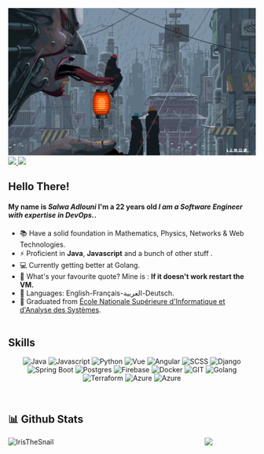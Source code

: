 <img src="tumblr_80c1376caade52e09eedf979be9e32b0_7255ca27_2048.webp" height="300px" width="1300px"/>

<a href="https://www.linkedin.com/in/a-salwa/" target="_blank">
<img src="https://img.shields.io/badge/LinkedIn-0077B5?style=for-the-badge&logo=linkedin&logoColor=white" />
</a>

<a href="salwa999adlouni@gmail.com" target="_blank">
<img src="https://img.shields.io/badge/Gmail-D14836?style=for-the-badge&logo=gmail&logoColor=white" />
</a>

## Hello There!
#### My name is *Salwa Adlouni* I'm a 22 years old *I am a Software Engineer with expertise in DevOps.*.
<!-- - 🏦  Currently working as a Confirmed Full-stack Java Dev for Transactis, Paris. -->
- 📚 Have a solid foundation in Mathematics, Physics, Networks & Web Technologies.
- ⚡ Proficient in **Java**, **Javascript** and a bunch of other stuff .
- 💻 Currently getting better at Golang. 
- 💬 What's your favourite quote? Mine is : **If it doesn't work restart the VM.**
- 📖 Languages: English-Français-العربية-Deutsch.
- 🔺 Graduated from [École Nationale Supérieure d'Informatique et d'Analyse des Systèmes](http://ensias.um5.ac.ma/).
<br/><br/>

## Skills
<p align="center">
	<!--Java-->
	<img src="https://www.vectorlogo.zone/logos/java/java-icon.svg" alt="Java" width="55" height="55"/>
      	<!--JS-->
	<img src="https://upload.vectorlogo.zone/logos/javascript/images/239ec8a4-163e-4792-83b6-3f6d96911757.svg" alt="Javascript" width="55" height="55"/>
	<!--Python-->
	<img src="https://www.vectorlogo.zone/logos/python/python-icon.svg" alt="Python" width="55" height="55"/>
	<!--Vue-->
	<img src="https://www.vectorlogo.zone/logos/vuejs/vuejs-icon.svg" alt="Vue" width="55" height="55"/>
	<!--Angular-->
	<img src="https://www.vectorlogo.zone/logos/angular/angular-icon.svg" alt="Angular" width="55" height="55"/>
	<!--SASS-->
	<img src="https://www.vectorlogo.zone/logos/sass-lang/sass-lang-ar21.svg" alt="SCSS" width="80" height="50"/>
	<!--Django-->
	<img src="https://www.vectorlogo.zone/logos/djangoproject/djangoproject-icon.svg" alt="Django" width="55" height="55"/>
     	<!--Spring Boot-->
	<img src="https://www.vectorlogo.zone/logos/springio/springio-icon.svg" alt="Spring Boot" width="55" height="55"/>
	<!--Postgres-->
	<img src="https://www.vectorlogo.zone/logos/postgresql/postgresql-icon.svg" alt="Postgres" width="55" height="55"/>
	<!--Firebase-->
	<img src="https://www.vectorlogo.zone/logos/firebase/firebase-icon.svg" alt="Firebase" width="55" height="55"/>
	<!--Docker-->
	<img src="https://www.vectorlogo.zone/logos/docker/docker-official.svg" alt="Docker" width="60" height="50"/>
	<!--Git-->
	<img src="https://www.vectorlogo.zone/logos/git-scm/git-scm-icon.svg" alt="GIT" width="55" height="55"/> 
	<!--Golang-->
  <img src="https://www.vectorlogo.zone/logos/golang/golang-official.svg" alt="Golang" width="75" height="55"/>
	<!--Terraform-->
	<img src="https://www.vectorlogo.zone/logos/terraformio/terraformio-icon.svg" alt="Terraform" width="75" height="55"/>
	<!--Azure-->
	<img src="https://www.vectorlogo.zone/logos/microsoft_azure/microsoft_azure-icon.svg" alt="Azure" width="75" height="55"/>
	<!--Kubernetes-->
	<img src="https://www.vectorlogo.zone/logos/kubernetes/kubernetes-icon.svg" alt="Azure" width="75" height="55"/>
</p>

<br/>
<h2> 📊 Github Stats </h2> 
<!-- <a href="https://github.com/Elcaveman/github-readme-stats">
	<img align="left" width="42%" src="https://github-readme-stats.vercel.app/api/top-langs/?username=Elcaveman&layout=compact&theme=tokyonight" />
</a> -->
<img align="left" width="400px" src="https://github-readme-streak-stats.herokuapp.com/?user=IrisTheSnail&theme=tokyonight" alt="IrisTheSnail"/>
<img width="400px" src="https://github-readme-stats.vercel.app/api?username=IrisTheSnail&show_icons=true&theme=tokyonight"/>